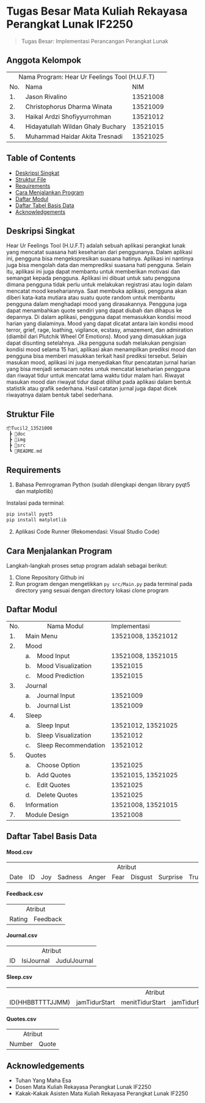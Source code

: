 # Tugas Besar Mata Kuliah Rekayasa Perangkat Lunak IF2250
> Tugas Besar: Implementasi Perancangan Perangkat Lunak

## Anggota Kelompok
<table>
    <tr>
        <td colspan="3", align = "center"><center>Nama Program: Hear Ur Feelings Tool (H.U.F.T)</center></td>
    </tr>
    <tr>
        <td>No.</td>
        <td>Nama</td>
        <td>NIM</td>
    </tr>
    <tr>
        <td>1.</td>
        <td>Jason Rivalino</td>
        <td>13521008</td>
    </tr>
    <tr>
        <td>2.</td>
        <td>Christophorus Dharma Winata</td>
        <td>13521009</td>
    </tr>
    <tr>
        <td>3.</td>
        <td>Haikal Ardzi Shofiyyurrohman</td>
        <td>13521012</td>
    </tr>
    <tr>
        <td>4.</td>
        <td>Hidayatullah Wildan Ghaly Buchary</td>
        <td>13521015</td>
    </tr>
    <tr>
        <td>5.</td>
        <td>Muhammad Haidar Akita Tresnadi</td>
        <td>13521025</td>
    </tr>
</table>

## Table of Contents
* [Deskripsi Singkat](#deskripsi-singkat)
* [Struktur File](#struktur-file)
* [Requirements](#requirements)
* [Cara Menjalankan Program](#cara-menjalankan-program)
* [Daftar Modul](#daftar-modul)
* [Daftar Tabel Basis Data](#daftar-tabel-basis-data)
* [Acknowledgements](#acknowledgements)

## Deskripsi Singkat 
Hear Ur Feelings Tool (H.U.F.T) adalah sebuah aplikasi perangkat lunak yang mencatat suasana hati keseharian dari penggunanya. Dalam aplikasi ini, pengguna bisa mengekspresikan suasana hatinya. Aplikasi ini nantinya juga bisa mengolah data dan memprediksi suasana hati pengguna. Selain itu, aplikasi ini juga dapat membantu untuk memberikan motivasi dan semangat kepada pengguna. Aplikasi ini dibuat untuk satu pengguna dimana pengguna tidak perlu untuk melakukan registrasi atau login dalam mencatat mood kesehariannya. Saat membuka aplikasi, pengguna akan diberi kata-kata mutiara atau suatu quote random untuk membantu pengguna dalam menghadapi mood yang dirasakannya. Pengguna juga dapat menambahkan quote sendiri yang dapat diubah dan dihapus ke depannya. Di dalam aplikasi, pengguna dapat memasukkan kondisi mood harian yang dialaminya. Mood yang dapat dicatat antara lain kondisi mood terror, grief, rage, loathing, vigilance, ecstasy, amazement, dan admiration (diambil dari Plutchik Wheel Of Emotions). Mood yang dimasukkan juga dapat disunting setelahnya. Jika pengguna sudah melakukan pengisian kondisi mood selama 15 hari, aplikasi akan menampilkan prediksi mood dan pengguna bisa memberi masukkan terkait hasil prediksi tersebut. Selain masukan mood, aplikasi ini juga menyediakan fitur pencatatan jurnal harian yang bisa menjadi semacam notes untuk mencatat keseharian pengguna dan riwayat tidur untuk mencatat lama waktu tidur malam hari. Riwayat masukan mood dan riwayat tidur dapat dilihat pada aplikasi dalam bentuk statistik atau grafik sederhana. Hasil catatan jurnal juga dapat dicek riwayatnya dalam bentuk tabel sederhana.

## Struktur File
```bash
📦Tucil2_13521008
 ┣ 📂doc
 ┣ 📂img
 ┣ 📂src
 ┗ 📜README.md
 ```
 
## Requirements
1. Bahasa Pemrograman Python (sudah dilengkapi dengan library pyqt5 dan matplotlib)

Instalasi pada terminal:
```bash
pip install pyqt5
pip install matplotlib
```

2. Aplikasi Code Runner (Rekomendasi: Visual Studio Code)


## Cara Menjalankan Program
Langkah-langkah proses setup program adalah sebagai berikut:
1. Clone Repository Github ini
2. Run program dengan mengetikkan `py src/Main.py` pada terminal pada directory yang sesuai dengan directory lokasi clone program 

## Daftar Modul
<table>
    <tr>
        <td>No.</td>
        <td colspan="2", align= "center">Nama Modul</td>
        <td>Implementasi</td>
    </tr>
    <tr>
        <td>1.</td>
        <td colspan="2", align= "left">Main Menu</td>
        <td>13521008, 13521012</td>
    </tr>
    <tr>
        <td>2.</td>
        <td colspan="3", align= "left">Mood</td>
    </tr>
    <tr>
        <td></td>
        <td>a.</td>
        <td>Mood Input</td>
        <td>13521008, 13521015</td>
    </tr>
    <tr>
        <td></td>
        <td>b.</td>
        <td>Mood Visualization</td>
        <td>13521015</td>
    </tr>
    <tr>
        <td></td>
        <td>c.</td>
        <td>Mood Prediction</td>
        <td>13521015</td>
    </tr>
    <tr>
        <td>3.</td>
        <td colspan="3", align= "left">Journal</td>
    </tr>
    <tr>
        <td></td>
        <td>a.</td>
        <td>Journal Input</td>
        <td>13521009</td>
    </tr>
    <tr>
        <td></td>
        <td>b.</td>
        <td>Journal List</td>
        <td>13521009</td>
    </tr>
        <tr>
        <td>4.</td>
        <td colspan="3", align= "left">Sleep</td>
    </tr>
    <tr>
        <td></td>
        <td>a.</td>
        <td>Sleep Input</td>
        <td>13521012, 13521025</td>
    </tr>
    <tr>
        <td></td>
        <td>b.</td>
        <td>Sleep Visualization</td>
        <td>13521012</td>
    </tr>
    <tr>
        <td></td>
        <td>c.</td>
        <td>Sleep Recommendation</td>
        <td>13521012</td>
    </tr>
    </tr>
        <tr>
        <td>5.</td>
        <td colspan="3", align= "left">Quotes</td>
    </tr>
    <tr>
        <td></td>
        <td>a.</td>
        <td>Choose Option</td>
        <td>13521025</td>
    </tr>
    <tr>
        <td></td>
        <td>b.</td>
        <td>Add Quotes</td>
        <td>13521015, 13521025</td>
    </tr>
    <tr>
        <td></td>
        <td>c.</td>
        <td>Edit Quotes</td>
        <td>13521025</td>
    </tr>
    <tr>
        <td></td>
        <td>d.</td>
        <td>Delete Quotes</td>
        <td>13521025</td>
    </tr>
    <tr>
        <td>6.</td>
        <td colspan="2", align= "left">Information</td>
        <td>13521008, 13521015</td>
    </tr>
    <tr>
        <td>7.</td>
        <td colspan="2", align= "left">Module Design</td>
        <td>13521008</td>
    </tr>
</table>


## Daftar Tabel Basis Data
<h4>Mood.csv</h4>
<table>
    <tr>
        <td colspan="10", align = "center"><center>Atribut</center></td>
    </tr>
    <tr>
        <td>Date</td>
        <td>ID</td>
        <td>Joy</td>
        <td>Sadness</td>
        <td>Anger</td>
        <td>Fear</td>
        <td>Disgust</td>
        <td>Surprise</td>
        <td>Trust</td>
        <td>Anticipation</td>
    </tr>
</table>

<h4>Feedback.csv</h4>
<table>
    <tr>
        <td colspan="2", align = "center"><center>Atribut</center></td>
    </tr>
    <tr>
        <td>Rating</td>
        <td>Feedback</td>
    </tr>
</table>

<h4>Journal.csv</h4>
<table>
    <tr>
        <td colspan="3", align = "center"><center>Atribut</center></td>
    </tr>
    <tr>
        <td>ID</td>
        <td>IsiJournal</td>
        <td>JudulJournal</td>
    </tr>
</table>

<h4>Sleep.csv</h4>
<table>
    <tr>
        <td colspan="6", align = "center"><center>Atribut</center></td>
    </tr>
    <tr>
        <td>ID(HHBBTTTTJJMM)</td>
        <td>jamTidurStart</td>
        <td>menitTidurStart</td>
        <td>jamTidurEnd</td>
        <td>menitTidurEnd</td>
        <td>durasi(menit)</td>
    </tr>
</table>

<h4>Quotes.csv</h4>
<table>
    <tr>
        <td colspan="2", align = "center"><center>Atribut</center></td>
    </tr>
    <tr>
        <td>Number</td>
        <td>Quote</td>
    </tr>
</table>

## Acknowledgements
- Tuhan Yang Maha Esa
- Dosen Mata Kuliah Rekayasa Perangkat Lunak IF2250
- Kakak-Kakak Asisten Mata Kuliah Rekayasa Perangkat Lunak IF2250
